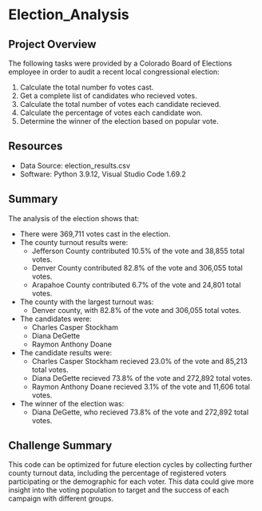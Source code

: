 # Election_Analysis

## Project Overview
The following tasks were provided by a Colorado Board of Elections employee in order to audit a recent local congressional election:

  1. Calculate the total number fo votes cast.
  2. Get a complete list of candidates who recieved votes.
  3. Calculate the total number of votes each candidate recieved.
  4. Calculate the percentage of votes each candidate won.
  5. Determine the winner of the election based on popular vote.

## Resources
- Data Source: election_results.csv
- Software: Python 3.9.12, Visual Studio Code 1.69.2

## Summary
The analysis of the election shows that:
- There were 369,711 votes cast in the election.
- The county turnout results were:
  - Jefferson County contributed 10.5% of the vote and 38,855 total votes.
  - Denver County contributed 82.8% of the vote and 306,055 total votes.
  - Arapahoe County contributed 6.7% of the vote and 24,801 total votes.
- The county with the largest turnout was:
  - Denver county, with 82.8% of the vote and 306,055 total votes.
- The candidates were:
  - Charles Casper Stockham
  - Diana DeGette
  - Raymon Anthony Doane
- The candidate results were:
  - Charles Casper Stockham recieved 23.0% of the vote and 85,213 total votes.
  - Diana DeGette recieved 73.8% of the vote and 272,892 total votes.
  - Raymon Anthony Doane recieved 3.1% of the vote and 11,606 total votes.
- The winner of the election was:
  - Diana DeGette, who recieved 73.8% of the vote and 272,892 total votes.

## Challenge Summary
This code can be optimized for future election cycles by collecting further county turnout data, including the percentage of registered voters participating or the demographic for each voter. This data could give more insight into the voting population to target and the success of each campaign with different groups. 
